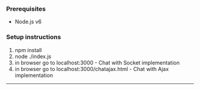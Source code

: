 ### Prerequisites
- Node.js v6

### Setup instructions
1. npm install
1. node ./index.js
1. in browser go to localhost:3000 - Chat with Socket implementation
1. in browser go to localhost:3000/chatajax.html - Chat with Ajax implementation
***

